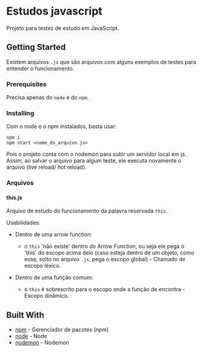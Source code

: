 # Estudos javascript

Projeto para testes de estudo em JavaScript.

## Getting Started

Existem arquivos ```.js``` que são arquivos com alguns exemplos de testes para entender o funcionamento.

### Prerequisites

Precisa apenas do ```node``` e do ```npm```.

### Installing

Com o node e o npm instalados, basta usar:

```
npm i 
npm start <nome_do_arquivo.js>
```
Pois o projeto conta com o nodemon para subir um servidor local em js. Assim, ao salvar o arquivo para algum teste, ele executa novamente o arquivo (live reload/ hot reload).

### Arquivos

#### this.js

Arquivo de estudo do funcionamento da palavra reservada ```this```.

Usabilidades:
* Dentro de uma arrow function:  
   * o ```this``` 'não existe' dentro do Arrow Function, ou seja ele pega o 'this' do escopo acima dele (caso esteja dentro de um objeto, como esse, solto no arquivo ```.js```, pega o escopo global) - Chamado de escopo léxico.

* Dentro de uma função comum:  
   * o ```this``` é sobrescrito para o escopo onde a função de encontra - Escopo dinâmico.
   
## Built With

* [npm](https://www.npmjs.com/) - Gerenciador de pacotes (npm)
* [node](https://nodejs.org) - Node 
* [nodemon](https://nodemon.io/) - Nodemon
